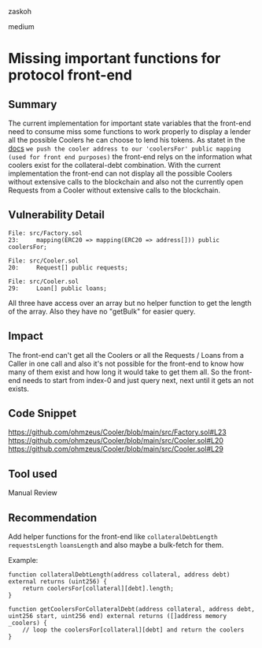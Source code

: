 zaskoh

medium

# Missing important functions for protocol front-end

## Summary
The current implementation for important state variables that the front-end need to consume miss some functions to work properly to display a lender all the possible Coolers he can choose to lend his tokens.
As statet in the [docs](https://ag0.gitbook.io/cooler-loan-code-walkthrough/borrower-flow) `we push the cooler address to our 'coolersFor' public mapping (used for front end purposes)` the front-end relys on the information what coolers exist for the collateral-debt combination.
With the current implementation the front-end can not display all the possible Coolers without extensive calls to the blockchain and also not the currently open Requests from a Cooler without extensive calls to the blockchain.

## Vulnerability Detail

```solidity
File: src/Factory.sol
23:     mapping(ERC20 => mapping(ERC20 => address[])) public coolersFor;

File: src/Cooler.sol
20:     Request[] public requests;

File: src/Cooler.sol
29:     Loan[] public loans;
```
All three have access over an array but no helper function to get the length of the array. Also they have no "getBulk" for easier query.

## Impact
The front-end can't get all the Coolers or all the Requests / Loans from a Caller in one call and also it's not possible for the front-end to know how many of them exist and how long it would take to get them all. So the front-end needs to start from index-0 and just query next, next until it gets an not exists.

## Code Snippet
https://github.com/ohmzeus/Cooler/blob/main/src/Factory.sol#L23
https://github.com/ohmzeus/Cooler/blob/main/src/Cooler.sol#L20
https://github.com/ohmzeus/Cooler/blob/main/src/Cooler.sol#L29

## Tool used
Manual Review

## Recommendation
Add helper functions for the front-end like `collateralDebtLength` `requestsLength` `loansLength` and also maybe a bulk-fetch for them.

Example:

```solidity
function collateralDebtLength(address collateral, address debt) external returns (uint256) {
    return coolersFor[collateral][debt].length;
}

function getCoolersForCollateralDebt(address collateral, address debt, uint256 start, uint256 end) external returns ([]address memory _coolers) {
    // loop the coolersFor[collateral][debt] and return the coolers
}
```